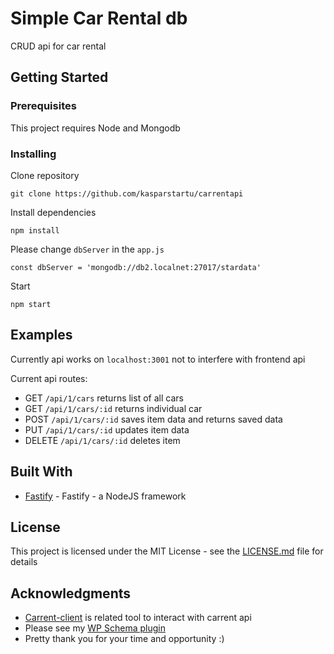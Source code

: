 # Simple Car Rental db

CRUD api for car rental

## Getting Started


### Prerequisites

This project requires Node and Mongodb

### Installing

Clone repository

```
git clone https://github.com/kasparstartu/carrentapi
```

Install dependencies

```
npm install
```

Please change `dbServer` in the `app.js`

```
const dbServer = 'mongodb://db2.localnet:27017/stardata'
```

Start


```
npm start
```

## Examples

Currently api works on `localhost:3001` not to interfere with frontend api

Current api routes:

* GET `/api/1/cars` returns list of all cars
* GET `/api/1/cars/:id` returns individual car
* POST `/api/1/cars/:id` saves item data and returns saved data
* PUT `/api/1/cars/:id` updates item data
* DELETE `/api/1/cars/:id` deletes item


## Built With

* [Fastify](https://github.com/fastify/fastify) - Fastify - a NodeJS framework

## License

This project is licensed under the MIT License - see the [LICENSE.md](LICENSE.md) file for details

## Acknowledgments

* [Carrent-client](https://github.com/kasparstartu/carrent-client) is related tool to interact with carrent api
* Please see my [WP Schema plugin](https://github.com/Milbergs/wp-schema-plugin)
* Pretty thank you for your time and opportunity :)

